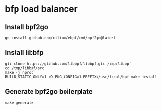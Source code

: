 # bfp load balancer

## Install bpf2go

```shell
go install github.com/cilium/ebpf/cmd/bpf2go@latest
```

## Install libbfp

```shell
git clone https://github.com/libbpf/libbpf.git /tmp/libbpf
cd /tmp/libbpf/src
make -j`nproc`
BUILD_STATIC_ONLY=1 NO_PKG_CONFIG=1 PREFIX=/usr/local/bpf make install
```

## Generate bpf2go boilerplate
```shell
make generate
```
